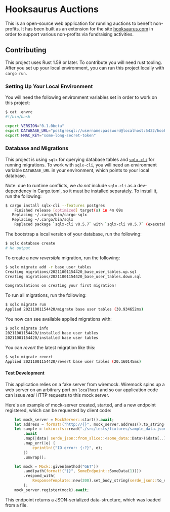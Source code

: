 # Hooksaurus Auctions

This is an open-source web application for running auctions to benefit non-profits. It has been built as an extension for the site [hooksaurus.com](https://hooksaurus.com) in order to support various non-profits via fundraising activities.

## Contributing

This project uses Rust 1.59 or later. To contribute you will need rust tooling. After you set up your local environment, you can run this project locally with `cargo run`.

### Setting Up Your Local Environment

You will need the following environment variables set in order to work on this project:

```sh
$ cat .envrc
#!/bin/bash

export VERSION="0.1.0beta"
export DATABASE_URL="postgresql://username:password@localhost:5432/hooksaurus_auctions"
export HMAC_KEY="some-long-secret-token"
```

### Database and Migrations

This project is using `sqlx` for querying database tables and [`sqlx-cli`](https://github.com/launchbadge/sqlx/blob/6e1c7a999a514be2df809f36f26bd5758b96c448/sqlx-cli/README.md#enable-building-in-offline-mode-with-query) for running migrations. To work with `sqlx-cli`, you will need an environment variable `DATABASE_URL` in your environment, which points to your local database.

Note: due to runtime conflicts, we _do not_ include `sqlx-cli` as a dev-dependency in Cargo.toml, so it must be installed separately. To install it, run the following:

```sh
$ cargo install sqlx-cli --features postgres
    Finished release [optimized] target(s) in 4m 09s
   Replacing ~/.cargo/bin/cargo-sqlx
   Replacing ~/.cargo/bin/sqlx
    Replaced package `sqlx-cli v0.5.7` with `sqlx-cli v0.5.7` (executables `cargo-sqlx`, `sqlx`)
```

The bootstrap a local version of your database, run the following:

```sh
$ sqlx database create
# No output
```

To create a new _reversible_ migration, run the following:

```sh
$ sqlx migrate add -r base_user_tables
Creating migrations/20211001154420_base_user_tables.up.sql
Creating migrations/20211001154420_base_user_tables.down.sql

Congratulations on creating your first migration!
```

To run all migrations, run the following:

```sh
$ sqlx migrate run
Applied 20211001154420/migrate base user tables (30.934652ms)
```

You now can see available applied migrations with:

```sh
$ sqlx migrate info
20211001154420/installed base user tables
20211001154420/installed base user tables
```

You can _revert_ the latest migration like this:

```sh
$ sqlx migrate revert
Applied 20211001154420/revert base user tables (20.160145ms)
```

#### Test Development

This application relies on a fake server from wiremock. Wiremock spins up a web server on an arbitrary port on `localhost` and so our application code can issue _real_ HTTP requests to this mock server.

Here's an example of mock-server created, started, and a new endpoint registered, which can be requested by client code:

```rust
    let mock_server = MockServer::start().await;
    let address = format!("http://{}", mock_server.address().to_string());
    let sample = tokio::fs::read("./src/tests/fixtures/sample_data.json")
        .await
        .map(|data| serde_json::from_slice::<some_data::Data>(&data[..]).unwrap())
        .map_err(|e| {
            eprintln!("IO error: {:?}", e);
        })
        .unwrap();

    let mock = Mock::given(method("GET"))
        .and(path(format!("{}", SomeEndpoint::SomeData(1))))
        .respond_with(
            ResponseTemplate::new(200).set_body_string(serde_json::to_string(&deal).unwrap()),
        );
    mock_server.register(mock).await;
```

This endpoint returns a JSON-serialized data-structure, which was loaded from a file.
